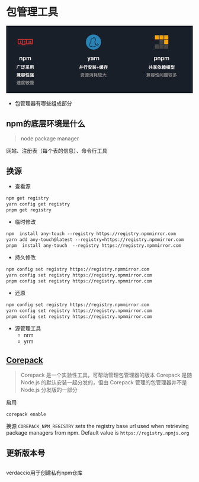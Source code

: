# 包管理工具

![](./asset/npm.png)

- 包管理器有哪些组成部分
## npm的底层环境是什么
> node package manager

网站、注册表（每个表的信息）、命令行工具

## 换源

- 查看源
```shell
npm get registry
yarn config get registry
pnpm get registry 
```
- 临时修改
```shell
npm  install any-touch --registry https://registry.npmmirror.com
yarn add any-touch@latest --registry=https://registry.npmmirror.com
pnpm  install any-touch  --registry https://registry.npmmirror.com
```
- 持久修改
```shell
npm config set registry https://registry.npmmirror.com
yarn config set registry https://registry.npmmirror.com
pnpm config set registry https://registry.npmmirror.com
```
- 还原
```shell
npm config set registry https://registry.npmmirror.com
yarn config set registry https://registry.npmmirror.com
pnpm config set registry https://registry.npmmirror.com
```
- 源管理工具
  - nrm
  - yrm

## [Corepack](https://nodejs.cn/api/corepack.html)

> Corepack 是一个实验性工具，可帮助管理包管理器的版本
> Corepack 是随 Node.js 的默认安装一起分发的，但由 Corepack 管理的包管理器并不是 Node.js 分发版的一部分

启用
```shell
corepack enable
```

换源
`COREPACK_NPM_REGISTRY` sets the registry base url used when retrieving package managers from npm. Default value is `https://registry.npmjs.org`

## 更新版本号

## 

verdaccio用于创建私有npm仓库